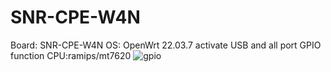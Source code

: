 # SNR-CPE-W4N
Board: SNR-CPE-W4N 
OS: OpenWrt 22.03.7 activate USB and all port GPIO function
CPU:ramips/mt7620
![gpio](GPIO.jpg)
